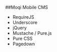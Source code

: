 ##Moqi Mobile CMS

 - RequireJS
 - Underscore
 - jQuery 
 - Mustache / Pure.js
 - Pure CSS
 - Pagedown
 